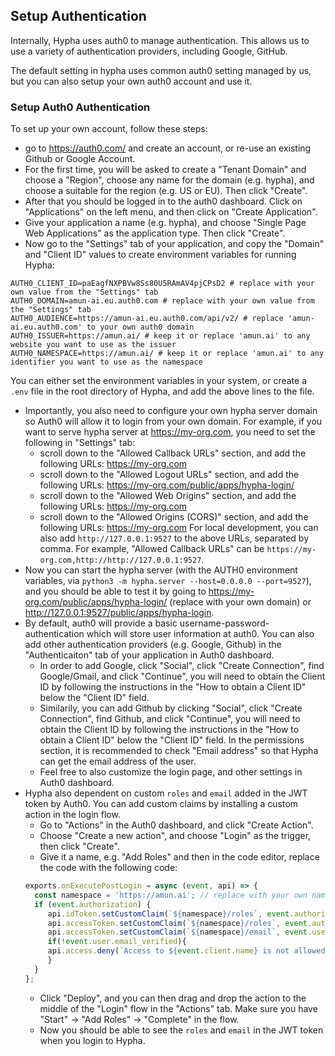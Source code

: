 ## Setup Authentication

Internally, Hypha uses auth0 to manage authentication. This allows us to use a variety of authentication providers, including Google, GitHub.

The default setting in hypha uses common auth0 setting managed by us, but you can also setup your own auth0 account and use it.

### Setup Auth0 Authentication

To set up your own account, follow these steps:
 - go to https://auth0.com/ and create an account, or re-use an existing Github or Google Account.
 - For the first time, you will be asked to create a "Tenant Domain" and choose a "Region", choose any name for the domain (e.g. hypha), and choose a suitable for the region (e.g. US or EU). Then click "Create".
 - After that you should be logged in to the auth0 dashboard. Click on "Applications" on the left menu, and then click on "Create Application".
 - Give your application a name (e.g. hypha), and choose "Single Page Web Applications" as the application type. Then click "Create".
 - Now go to the "Settings" tab of your application, and copy the "Domain" and "Client ID" values to create environment variables for running Hypha:
 ```
 AUTH0_CLIENT_ID=paEagfNXPBVw8Ss80U5RAmAV4pjCPsD2 # replace with your own value from the "Settings" tab
 AUTH0_DOMAIN=amun-ai.eu.auth0.com # replace with your own value from the "Settings" tab
 AUTH0_AUDIENCE=https://amun-ai.eu.auth0.com/api/v2/ # replace 'amun-ai.eu.auth0.com' to your own auth0 domain
 AUTH0_ISSUER=https://amun.ai/ # keep it or replace 'amun.ai' to any website you want to use as the issuer
 AUTH0_NAMESPACE=https://amun.ai/ # keep it or replace 'amun.ai' to any identifier you want to use as the namespace
 ```
 
 You can either set the environment variables in your system, or create a `.env` file in the root directory of Hypha, and add the above lines to the file.
 - Importantly, you also need to configure your own hypha server domain so Auth0 will allow it to login from your own domain. 
 For example, if you want to serve hypha server at https://my-org.com, you need to set the following in "Settings" tab:
    * scroll down to the "Allowed Callback URLs" section, and add the following URLs: https://my-org.com
    * scroll down to the "Allowed Logout URLs" section, and add the following URLs: https://my-org.com/public/apps/hypha-login/
    * scroll down to the "Allowed Web Origins" section, and add the following URLs: https://my-org.com
    * scroll down to the "Allowed Origins (CORS)" section, and add the following URLs: https://my-org.com
 For local development, you can also add `http://127.0.0.1:9527` to the above URLs, separated by comma. For example, "Allowed Callback URLs" can be `https://my-org.com,http://http://127.0.0.1:9527`.
 - Now you can start the hypha server (with the AUTH0 environment variables, via `python3 -m hypha.server --host=0.0.0.0 --port=9527`), and you should be able to test it by going to https://my-org.com/public/apps/hypha-login/ (replace with your own domain) or http://127.0.0.1:9527/public/apps/hypha-login.
 - By default, auth0 will provide a basic username-password-authentication which will store user information at auth0. You can also add other authentication providers (e.g. Google, Github) in the "Authenticaiton" tab of your application in Auth0 dashboard.
    * In order to add Google, click "Social", click "Create Connection", find Google/Gmail, and click "Continue", you will need to obtain the Client ID by following the instructions in the "How to obtain a Client ID" below the "Client ID" field.
    * Similarily, you can add Github by clicking "Social", click "Create Connection", find Github, and click "Continue", you will need to obtain the Client ID by following the instructions in the "How to obtain a Client ID" below the "Client ID" field. In the permissions section, it is recommended to check "Email address" so that Hypha can get the email address of the user.
    * Feel free to also customize the login page, and other settings in Auth0 dashboard.
 - Hypha also dependent on custom `roles` and `email` added in the JWT token by Auth0. You can add custom claims by installing a custom action in the login flow. 
    * Go to "Actions" in the Auth0 dashboard, and click "Create Action".
    * Choose "Create a new action", and choose "Login" as the trigger, then click "Create".
    * Give it a name, e.g. "Add Roles" and then in the code editor, replace the code with the following code:
    ```javascript
    exports.onExecutePostLogin = async (event, api) => {
      const namespace = 'https://amun.ai'; // replace with your own namespace, i.e. same as the AUTH0_NAMESPACE you set in the environment variables
      if (event.authorization) {
         api.idToken.setCustomClaim(`${namespace}/roles`, event.authorization.roles);
         api.accessToken.setCustomClaim(`${namespace}/roles`, event.authorization.roles);
         api.accessToken.setCustomClaim(`${namespace}/email`, event.user.email);
         if(!event.user.email_verified){
         api.access.deny(`Access to ${event.client.name} is not allowed, please verify your email.`);
         }
      }
   };
    ```
    * Click "Deploy", and you can then drag and drop the action to the middle of the "Login" flow in the "Actions" tab. Make sure you have "Start" -> "Add Roles" -> "Complete" in the flow.
    * Now you should be able to see the `roles` and `email` in the JWT token when you login to Hypha.
